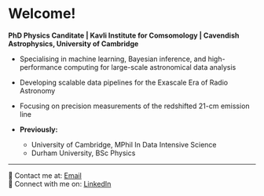 # Welcome!  

**PhD Physics Canditate | Kavli Institute for Comsomology | Cavendish Astrophysics, University of Cambridge**

- Specialising in machine learning, Bayesian inference, and high-performance computing for large-scale astronomical data analysis  
- Developing scalable data pipelines for the Exascale Era of Radio Astronomy  
- Focusing on precision measurements of the redshifted 21-cm emission line  
  
- **Previously:**
  - University of Cambridge, MPhil In Data Intensive Science
  - Durham University, BSc Physics
---
📧 Contact me at: [Email](mailto:jacobtutt@icloud.com)  
🔗 Connect with me on: [LinkedIn](https://www.linkedin.com/in/jacob-tutt-8a1b62256/)
